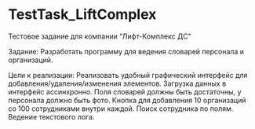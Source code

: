 # TestTask_LiftComplex
Тестовое задание для компании "Лифт-Комплекс ДС"


Задание:
Разработать программу для ведения словарей персонала и организаций.


Цели к реализации:
Реализовать удобный графический интерфейс для добавления/удаления/изменения элементов.
Загрузка данных в интерфейс ассинхронно.
Поля словарей должны быть достаточны, у персонала должно быть фото.
Кнопка для добавления 10 организаций со 100 сотрудниками внутри каждой.
Поиск сотрудника по полям.
Ведение текстового лога.